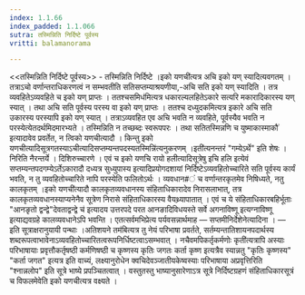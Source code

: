 ```yaml
---
index: 1.1.66
index_padded: 1.1.066
sutra: तस्मिन्निति निर्दिष्टे पूर्वस्य
vritti: balamanorama

---
```

<<तस्मिन्निति निर्दिष्टे पूर्वस्य>> - तस्मिन्निति निर्दिष्टे ।इको यणची॑त्यत्र अचि इको यण् स्यादित्यवगतम् । तत्राऽचो वर्णान्तराधिकरणत्वं न सम्भवतीति सतिसप्तम्याश्रयणीया,-अचि सति इको यण् स्यादिति । तत्र व्यवहितेऽव्यवहिते च इको यण् प्राप्तः । ततश्चसमिध॑मित्यत्र धकारल्यलहितेऽकारे सत्यरि मकारादिकारस्य यण् स्यात् । तथा अचि सति पूर्वस्य परस्य वा इको यण् प्राप्तः । ततश्च दध्युदकमित्यत्र इकारे अचि सति उकारस्य परस्यापि इको यण् स्यात् । तत्राऽव्यवहित एव अचि भवति न व्यवहिते, पूर्वस्यैव भवति न परस्येत्येतदर्थमिदमारभ्यते । तस्मिन्निति न तच्छब्दः स्वरूपपरः । तथा सतितस्मिन्नणि च युष्माकास्माकौ॑ इत्यादावेव प्रवर्तेत, न त्विको यणचीत्यादौ । किन्तु इको यणचीत्यादिसूत्रगतस्याऽचीत्यादिसप्तम्यन्तपदस्यतस्मिन्नि॑त्यनुकरणम् ।इती॑त्यनन्तरं "गम्येऽर्थे" इति शेषः । निरिति नैरन्तर्ये । दिशिरुच्चारणे । एवं च इको यणचि रायो हलीत्यादिसूत्रेषु इचि हलि इत्येवं सप्तम्यन्तपदगम्येऽर्तेऽकारादौ दध्यत्र सुध्युपास्य इत्यादिप्रयोगदशायां निर्दिष्टेऽव्यवहितोच्चारिते सति पूर्वस्य कार्यं भवति, न तु व्यवहितोच्चारिते नापि परस्येति फलितोऽर्थः । व्यवधान#ं च वर्णान्तरकृतमेव निषिध्यते, नतु कालकृतम् ।इको यणची॑त्यादौ कालकृतव्यवधानस्य संहिताधिकारादेव निरासलाभात्, तत्र कालकृतव्यवधानस्याप्यनेनैव सूत्रेण निरासे संहिताधिकारस्य वैयथ्र्यापातात् । एवं च ये संहिताधिकारबहिर्भूताः "आनङृतो द्वन्द्वे"देवताद्वन्द्वे च॑ इत्यादय उत्तरपदे परत आनङादिविधयस्ते सर्वे अगनाविष्णू इत्यग्नाविष्णू इत्याद्यवग्रहे कालव्यवधानेऽपि भवन्ति । एतत्सर्वमभिप्रेत्य पर्यवसन्नार्थमाह — सप्तमीनिर्देशेनेत्यादिना । — इति सूत्राक्षरानुयायी पन्थाः ।अतिशयने तम॑बित्यत्र तु नेयं परिभाषा प्रवर्तते, सर्तम्यन्तातिशायनपदार्थस्य शब्दरूपत्वाभावेनाऽव्यवहितोच्चारितत्वरूपनिर्धिष्टत्वाऽसम्भवात् । नचैवमपिकर्तृकर्मणोः कृती॑त्यत्रापि अस्याः परिभाषायाः प्रवृत्तौकर्तृषष्ठी कर्मणिषष्ठी च कृष्णस्य कृतिः जगतः कर्ता कृष्ण इत्यत्रैव स्यान्नतु "कृतिः कृष्णस्य" "कर्ता जगत" इत्यत्र इति वाच्यं, लक्ष्यानुरोधेन क्वचिदेवञ्जातीयकेष्वस्याः परिभाषाया अप्रवृत्तिरिति "श्नान्नलोप" इति सूत्रे भाष्ये प्रपञ्चितत्वात् । वस्तुतस्तु भाष्यानुसारेणाऽत्र सूत्रे निर्दिष्टग्रहणं संहिताधिकारसूत्रं च विफलमेवेति इको यणचीत्यत्र वक्ष्यते ।